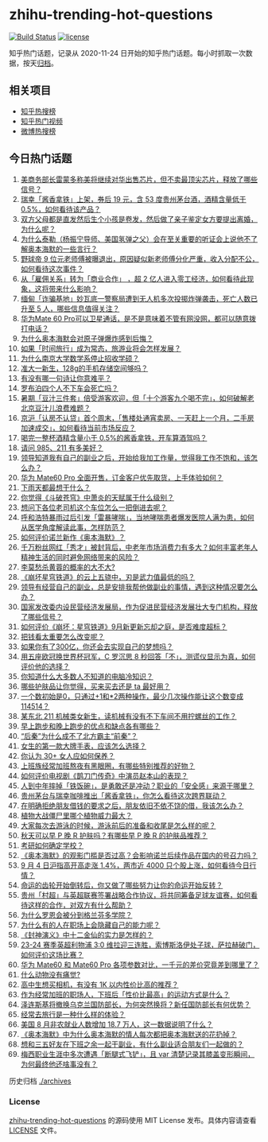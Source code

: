 # zhihu-trending-hot-questions

[![Build Status](https://github.com/justjavac/zhihu-trending-hot-questions/workflows/ci/badge.svg?branch=master)](https://github.com/justjavac/zhihu-trending-hot-questions/actions)
[![license](https://img.shields.io/github/license/justjavac/zhihu-trending-hot-questions)](https://github.com/justjavac/zhihu-trending-hot-questions/blob/master/LICENSE)

知乎热门话题，记录从 2020-11-24
日开始的知乎热门话题。每小时抓取一次数据，按天[归档](./archives)。

## 相关项目

- [知乎热搜榜](https://github.com/justjavac/zhihu-trending-top-search)
- [知乎热门视频](https://github.com/justjavac/zhihu-trending-hot-video)
- [微博热搜榜](https://github.com/justjavac/weibo-trending-hot-search)

## 今日热门话题

<!-- BEGIN -->
<!-- 最后更新时间 Tue Sep 05 2023 02:20:52 GMT+0800 (China Standard Time) -->

1. [美商务部长雷蒙多称美将继续对华出售芯片，但不卖最顶尖芯片，释放了哪些信号？](https://www.zhihu.com/question/620477664)
1. [瑞幸「酱香拿铁」上架，券后 19 元，含 53 度贵州茅台酒，酒精含量低于 0.5%，如何看待该产品？](https://www.zhihu.com/question/620452404)
1. [双方父母都是直发然后生个小孩是卷发，然后做了亲子鉴定女方要提出离婚，为什么呢？](https://www.zhihu.com/question/619274471)
1. [为什么泰勒（杨振宁导师、美国氢弹之父）会在至关重要的听证会上说他不了解奥本海默的一些言行？](https://www.zhihu.com/question/620396694)
1. [野球帝 9 位元老师傅被曝退出，原因疑似新老师傅分化严重，收入分配不公，如何看待这次事件？](https://www.zhihu.com/question/620465143)
1. [从「雇佣关系」转为「商业合作」 ，超 2 亿人进入零工经济，如何看待此现象，这将带来什么影响？](https://www.zhihu.com/question/620467702)
1. [缅甸「诈骗基地」妙瓦底一警察局遭到无人机多次投掷炸弹袭击，死亡人数已升至 5 人，哪些信息值得关注？](https://www.zhihu.com/question/620484106)
1. [华为Mate 60 Pro可以卫星通话，是不是意味着不管有网没网，都可以随意拨打电话？](https://www.zhihu.com/question/619814502)
1. [为什么奥本海默会对原子弹爆炸感到后悔？](https://www.zhihu.com/question/620274712)
1. [如果「时间旅行」成为常态，旅游业将会怎样发展？](https://www.zhihu.com/question/620142637)
1. [为什么南京大学数学系停止招收学硕？](https://www.zhihu.com/question/619700616)
1. [准大一新生，128g的手机存储空间够吗？](https://www.zhihu.com/question/614852818)
1. [有没有哪一句诗让你意难平？](https://www.zhihu.com/question/615867965)
1. [罗布泊四个人不下车会死亡吗？](https://www.zhihu.com/question/615519308)
1. [暑期「豆汁三件套」倍受游客欢迎，但「十个游客九个喝不完」，如何破解老北京豆汁儿浪费难题？](https://www.zhihu.com/question/620138007)
1. [京沪「认房不认贷」首个周末，「售楼处通宵卖房、一天赶上一个月，二手房加速成交」，如何看待当前市场反应？](https://www.zhihu.com/question/620460588)
1. [喝完一整杯酒精含量小于 0.5%的酱香拿铁，开车算酒驾吗？](https://www.zhihu.com/question/620481288)
1. [请问 985、211 有多美好？](https://www.zhihu.com/question/438353781)
1. [领导知道我有自己的副业之后，开始给我加工作量，觉得我工作不饱和，该怎么办？](https://www.zhihu.com/question/620457299)
1. [华为 Mate60 Pro 全面开售，订金客户优先取货，上手体验如何？](https://www.zhihu.com/question/620390986)
1. [下雨天都最想干什么？](https://www.zhihu.com/question/620308839)
1. [你觉得《斗破苍穹》中萧炎的天赋属于什么级别？](https://www.zhihu.com/question/555303586)
1. [想问下各位老司机这个车位怎么一把倒进去呢？](https://www.zhihu.com/question/620249523)
1. [呼和浩特暴雨过后引发「雷暴哮喘」，当地哮喘患者爆发医院人满为患，如何从医学角度解读此事，怎样防范？](https://www.zhihu.com/question/620365548)
1. [如何评价诺兰新作《奥本海默》？](https://www.zhihu.com/question/619395484)
1. [千万粉丝网红「秀才」被封背后，中老年市场消费力有多大？如何丰富老年人精神生活的同时避免网络带来的风险？](https://www.zhihu.com/question/620450325)
1. [李莫愁杀黄蓉的概率的大不大?](https://www.zhihu.com/question/620361150)
1. [《崩坏星穹铁道》的云上五骁中，刃是武力值最低的吗？](https://www.zhihu.com/question/620240834)
1. [领导有经营自己的副业，总是安排我帮他做副业的事情，遇到这种情况要怎么办？](https://www.zhihu.com/question/620191449)
1. [国家发改委内设民营经济发展局，作为促进民营经济发展壮大专门机构，释放了哪些信号？](https://www.zhihu.com/question/620458543)
1. [如何评价《崩坏：星穹铁道》9月新更新忘却之庭，是否难度超标？](https://www.zhihu.com/question/620466197)
1. [把钱看太重要怎么改变呢？](https://www.zhihu.com/question/620460636)
1. [如果你有了300亿，你还会去实现自己的梦想吗？](https://www.zhihu.com/question/620351208)
1. [用五座欧冠换世界杯冠军，C 罗沉思 8 秒回答「不」，测谎仪显示为真，如何评价他的选择？](https://www.zhihu.com/question/620468499)
1. [你知道什么大多数人不知道的电脑冷知识？](https://www.zhihu.com/question/619587299)
1. [哪些护肤品让你觉得，买来买去还是 ta 最好用？](https://www.zhihu.com/question/616070779)
1. [一个数初始是0，只通过+1和*2两种操作，最少几次操作能让这个数变成114514？](https://www.zhihu.com/question/619706848)
1. [某东北 211 机械类女新生，读机械有没有不下车间不用拧螺丝的工作？](https://www.zhihu.com/question/613433286)
1. [早上跑步和晚上跑步的优点和缺点各有哪些？](https://www.zhihu.com/question/618789030)
1. [“后秦”为什么成不了北方霸主“前秦”？](https://www.zhihu.com/question/618686524)
1. [女生的第一款大牌手表，应该怎么选择？](https://www.zhihu.com/question/614983036)
1. [你认为 30+ 女人应如何保养？](https://www.zhihu.com/question/619220909)
1. [上班族经常加班熬夜有黑眼圈，有哪些特别推荐的好物？](https://www.zhihu.com/question/614533617)
1. [如何评价电视剧《鹊刀门传奇》中演员赵本山的表现？](https://www.zhihu.com/question/618539542)
1. [人到中年摔掉「铁饭碗」，是勇敢还是冲动？职业的「安全感」来源于哪里？](https://www.zhihu.com/question/620467237)
1. [贵州茅台与瑞幸咖啡推出「酱香拿铁」，你怎么看待这次跨界联动？](https://www.zhihu.com/question/620461688)
1. [在明确拒绝朋友借钱的要求之后，朋友依旧不依不饶的借，我该怎么办？](https://www.zhihu.com/question/616059177)
1. [植物大战僵尸里哪个植物威力最大？](https://www.zhihu.com/question/369662308)
1. [大家每次去游泳的时候，游泳前后的准备和收尾是怎么样的呢？](https://www.zhihu.com/question/617040424)
1. [秋天可以早 P 晚 R 护肤吗？有哪些早 P 晚 R 的护肤品推荐？](https://www.zhihu.com/question/619125436)
1. [考研如何确定学校？](https://www.zhihu.com/question/265595875)
1. [《奥本海默》的观影门槛是否过高？会影响诺兰后续作品在国内的号召力吗？](https://www.zhihu.com/question/620137597)
1. [9 月 4 日沪指高开高走涨 1.4%，两市近 4000 只个股上涨，如何看待今日行情？](https://www.zhihu.com/question/620453822)
1. [命运的齿轮开始倒转后，你又做了哪些努力让你的命运开始反转？](https://www.zhihu.com/question/620148473)
1. [贵州「村超」与英超联赛签署战略合作协议，将共同筹备足球友谊赛，如何看待这样的合作，对双方有什么帮助？](https://www.zhihu.com/question/620457177)
1. [为什么罗恩会被分到格兰芬多学院？](https://www.zhihu.com/question/489643957)
1. [为什么有的人在职场上会隐藏自己的能力呢？](https://www.zhihu.com/question/619651646)
1. [《封神演义》中十二金仙的实力是怎样的？](https://www.zhihu.com/question/510503049)
1. [23-24 赛季英超利物浦 3:0 维拉迎三连胜，索博斯洛伊处子球，萨拉赫破门，如何评价这场比赛？](https://www.zhihu.com/question/620400857)
1. [华为 Mate60 和 Mate60 Pro 各项参数对比，一千元的差价究竟差到哪里了？](https://www.zhihu.com/question/619812389)
1. [什么动物没有痛觉?](https://www.zhihu.com/question/290094490)
1. [高中生想买相机，有没有 1K 以内性价比高的推荐？](https://www.zhihu.com/question/619497100)
1. [作为经常加班的职场人，下班后「性价比最高」的运动方式是什么？](https://www.zhihu.com/question/620011925)
1. [泽连斯基将撤换乌克兰国防部长，为何突然换将？新任国防部长有何优势？](https://www.zhihu.com/question/620453623)
1. [经常去旅行是一种什么样的体验？](https://www.zhihu.com/question/617138948)
1. [美国 8 月非农就业人数增加 18.7 万人，这一数据说明了什么？](https://www.zhihu.com/question/620186685)
1. [《奥本海默》中为什么奥本海默的情人每次都把奥本海默送的花扔掉？](https://www.zhihu.com/question/620088756)
1. [想和三五好友在下班之余一起干副业，有什么副业适合朋友们一起做的？](https://www.zhihu.com/question/616762672)
1. [梅西职业生涯中多次遭遇「断腿式飞铲」，且 var 清楚记录其膝盖变形瞬间，为何最终他还啥事没有？](https://www.zhihu.com/question/620355526)

<!-- END -->

历史归档 [./archives](./archives)

### License

[zhihu-trending-hot-questions](https://github.com/justjavac/zhihu-trending-hot-questions)
的源码使用 MIT License 发布。具体内容请查看 [LICENSE](./LICENSE) 文件。
